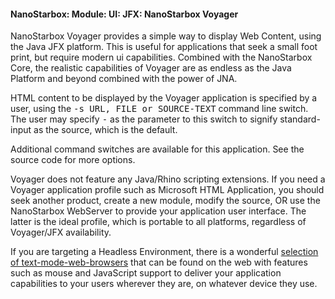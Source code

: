 #### NanoStarbox: Module: UI: JFX: NanoStarbox Voyager

NanoStarbox Voyager provides a simple way to display Web Content,
using the Java JFX platform. This is useful for applications that seek
a small foot print, but require modern ui capabilities. Combined with
the NanoStarbox Core, the realistic capabilities of Voyager are as endless as the
Java Platform and beyond combined with the power of JNA.

HTML content to be displayed by the Voyager application is specified by
a user, using the <tt>-s URL, FILE or SOURCE-TEXT</tt> command line
switch. The user may specify <tt>-</tt> as the parameter to this switch to
signify standard-input as the source, which is the default.

Additional command switches are available for this application.
See the source code for more options.

Voyager does not feature any Java/Rhino scripting extensions. If you need a Voyager
application profile such as Microsoft HTML Application, you should seek
another product, create a new module, modify the source, OR use the 
NanoStarbox WebServer to provide your application user interface. The 
latter is the ideal profile, which is portable to all platforms,
regardless of Voyager/JFX availability.

If you are targeting a Headless Environment, there is a wonderful
[selection of text-mode-web-browsers](https://en.wikipedia.org/wiki/Text-based_web_browser)
that can be found on the web with features such as mouse and JavaScript support
to deliver your application capabilities to your users wherever they are,
on whatever device they use.
